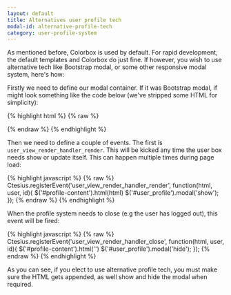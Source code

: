 ```yaml
---
layout: default
title: Alternatives user profile tech
modal-id: alternative-profile-tech
category: user-profile-system
---
```

As mentioned before, Colorbox is used by default. For rapid development, the default templates and Colorbox do just fine. If however, you wish to use alternative tech like Bootstrap modal, or some other responsive modal system, here's how:

Firstly we need to define our modal container. If it was Bootstrap modal, if might look something like the code below (we've stripped some HTML for simplicity):

{% highlight html %}
{% raw %}
<div id="user_profile" class="modal fade modal-lg" role="dialog">
 <div class="modal-dialog">
  <div class="modal-content">
   <div class="modal-body" id="profile-content"></div>
  </div>
 </div>
</div>
{% endraw %}
{% endhighlight %}

Then we need to define a couple of events. The first is ``user_view_render_handler_render``. This will be kicked any time the user box needs show or update itself. This can happen multiple times during page load:

{% highlight javascript %}
{% raw %}
Ctesius.registerEvent('user_view_render_handler_render', function(html, user, id){
 $('#profile-content').html(html)
 $('#user_profile').modal('show');
});
{% endraw %}
{% endhighlight %}

When the profile system needs to close (e.g the user has logged out), this event will be fired:

{% highlight javascript %}
{% raw %}
Ctesius.registerEvent('user_view_render_handler_close', function(html, user, id){
 $('#profile-content').html('')
 $('#user_profile').modal('hide');
});
{% endraw %}
{% endhighlight %}

As you can see, if you elect to use alternative profile tech, you must make sure the HTML gets appended, as well show and hide the modal when required.

